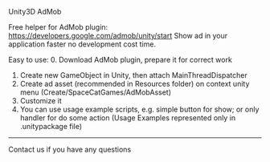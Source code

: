 Unity3D AdMob

Free helper for AdMob plugin: https://developers.google.com/admob/unity/start
Show ad in your application faster no development cost time.

Easy to use: 
0. Download AdMob plugin, prepare it for correct work
1. Create new GameObject in Unity, then attach MainThreadDispatcher
2. Create ad asset (recommended in Resources folder) on context unity menu (Create/SpaceCatGames/AdMobAsset)
3. Customize it
4. You can use usage example scripts, e.g. simple button for show; or only handler for do some action
(Usage Examples represented only in .unitypackage file)

-------------------------------------------------------------------------------------------------------------
Contact us if you have any questions
